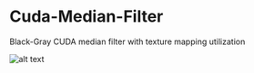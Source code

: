 # Cuda-Median-Filter
Black-Gray CUDA median filter with texture mapping utilization

![alt text](https://github.com/[YudjinSud]/[Cuda-Median-Filter]/blob/[master]/4.bmp?raw=true)
